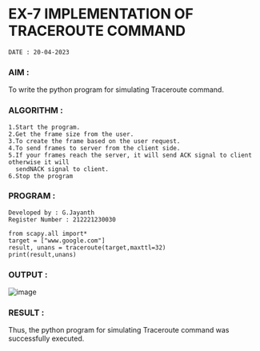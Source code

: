 # EX-7 IMPLEMENTATION OF TRACEROUTE COMMAND
```
DATE : 20-04-2023
```
### AIM :
To write the python program for simulating Traceroute command.
### ALGORITHM :
```
1.Start the program.
2.Get the frame size from the user.
3.To create the frame based on the user request.
4.To send frames to server from the client side.
5.If your frames reach the server, it will send ACK signal to client otherwise it will 
  sendNACK signal to client.
6.Stop the program
```
### PROGRAM :
```
Developed by : G.Jayanth
Register Number : 212221230030
```
```
from scapy.all import*
target = ["www.google.com"]
result, unans = traceroute(target,maxttl=32)
print(result,unans)
```
### OUTPUT :
![image](https://github.com/Pavan-Gv/EX-7/assets/94827772/a1ac91f5-3f58-4160-844e-737ca0a10d92)
### RESULT :
Thus, the python program for simulating Traceroute command was successfully executed.
